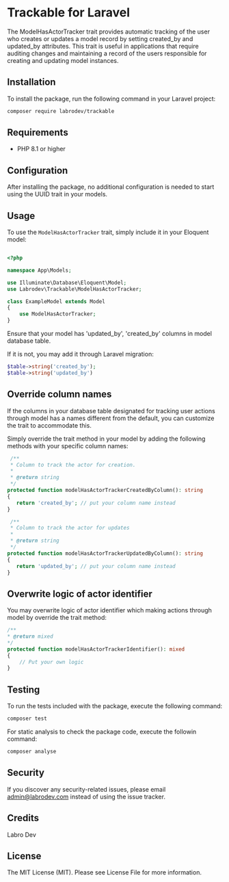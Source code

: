 # Trackable for Laravel

The ModelHasActorTracker trait provides automatic tracking of the user who creates or updates a model record by setting created_by and updated_by attributes. This trait is useful in applications that require auditing changes and maintaining a record of the users responsible for creating and updating model instances.
## Installation

To install the package, run the following command in your Laravel project:

```bash
composer require labrodev/trackable
```

## Requirements

- PHP 8.1 or higher

## Configuration

After installing the package, no additional configuration is needed to start using the UUID trait in your models.

## Usage

To use the `ModelHasActorTracker` trait, simply include it in your Eloquent model:

```php 

<?php

namespace App\Models;

use Illuminate\Database\Eloquent\Model;
use Labrodev\Trackable\ModelHasActorTracker;

class ExampleModel extends Model
{
    use ModelHasActorTracker;
}
```

Ensure that your model has 'updated_by', 'created_by' columns in model database table. 

If it is not, you may add it through Laravel migration: 

```php
$table->string('created_by');
$table->string('updated_by')
```

## Override column names

If the columns in your database table designated for tracking user actions through model has a names different from the default, you can customize the trait to accommodate this. 

Simply override the trait method in your model by adding the following methods with your specific column names:

```php 
 /**
 * Column to track the actor for creation.
 *
 * @return string
 */
protected function modelHasActorTrackerCreatedByColumn(): string
{
   return 'created_by'; // put your column name instead
}
```

```php 
 /**
 * Column to track the actor for updates
 *
 * @return string
 */
protected function modelHasActorTrackerUpdatedByColumn(): string
{
   return 'updated_by'; // put your column name instead
}
```

## Overwrite logic of actor identifier

You may overwrite logic of actor identifier which making actions through model by override the trait method:

```php 
/**
* @return mixed
*/
protected function modelHasActorTrackerIdentifier(): mixed
{
    // Put your own logic
}
```

## Testing

To run the tests included with the package, execute the following command:

```bash
composer test
```

For static analysis to check the package code, execute the followin command: 

```bash
composer analyse
```

## Security

If you discover any security-related issues, please email admin@labrodev.com instead of using the issue tracker.

## Credits

Labro Dev

## License

The MIT License (MIT). Please see License File for more information.
